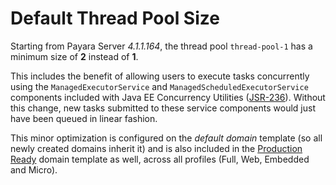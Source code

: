 # Default Thread Pool Size

Starting from Payara Server _4.1.1.164_, the thread pool `thread-pool-1` has a minimum size of **2** instead of **1**. 

This includes the benefit of allowing users to execute tasks concurrently using the `ManagedExecutorService` and `ManagedScheduledExecutorService` components included with Java EE Concurrency Utilities ([JSR-236](https://jcp.org/ja/jsr/detail?id=236 "Concurrency Utilities for Java EE")). Without this change, new tasks submitted to these service components would just have been queued in linear fashion.

This minor optimization is configured on the _default domain_ template (so all newly created domains inherit it) and is also included in the [Production Ready](/documentation/extended-documentation/production-ready-domain.md) domain template as well, across all profiles (Full, Web, Embedded and Micro).